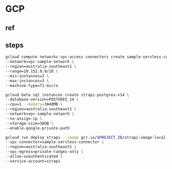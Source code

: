 # GCP

## ref

[](https://medium.com/google-cloud/strapi-headless-cms-google-cloud-run-and-postgresql-6126b597b10c)

## steps

```bash
gcloud compute networks vpc-access connectors create sample-servless-connector \
--network=vpc-sample-network \
--region=australia-southeast1 \
--range=10.152.0.0/28 \
--min-instances=2 \
--max-instances=3 \
--machine-type=f1-micro

gcloud beta sql instances create strapi-postgres-v14 \
--database-version=POSTGRES_14 \
--cpu=1 --memory=3840MB \
--region=australia-southeast1 \
--network=vpc-sample-network \
--no-assign-ip \
--storage-size=10GB \
--enable-google-private-path

gcloud run deploy strapi --image gcr.io/$PROJECT_ID/strapi-image-local \
--vpc-connector=sample-servless-connector \
--region=australia-southeast1 \
--vpc-egress=private-ranges-only \
--allow-unauthenticated \
--service-account=strapi
```
